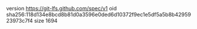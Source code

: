 version https://git-lfs.github.com/spec/v1
oid sha256:118d134e8bcd8b81d0a3596e0ded6d10372f9ec1e5df5a5b8b4295923973c7f4
size 1694
